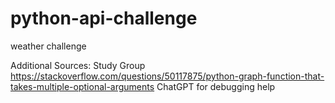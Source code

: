 # python-api-challenge
weather challenge

Additional Sources:
Study Group
https://stackoverflow.com/questions/50117875/python-graph-function-that-takes-multiple-optional-arguments
ChatGPT for debugging help